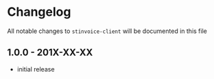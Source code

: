 # Changelog

All notable changes to `stinvoice-client` will be documented in this file

## 1.0.0 - 201X-XX-XX

- initial release
